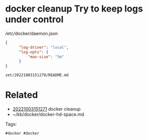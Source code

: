 # docker cleanup Try to keep logs under control
/etc/docker/daemon.json
```json
{
	  "log-driver": "local",
	  "log-opts": {
		  "max-size": "5m"
	  }
}
```

` zet/20221003151270/README.md `

# Related

- [20221003151271](/zet/20221003151271/README.md) docker cleanup
- ~/kb/docker/docker-hd-space.md

Tags:

    #docker #docker 
